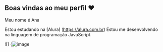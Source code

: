 ## Boas vindas ao meu perfil ❤️

Meu nome é Ana

Estou estudando na [Alura] (https://alura.com.br)
Estou me desenvolvendo na linguagem de programação JavaScript.



![] (![image](https://github.com/ProfAnaV/ProfAnaV/assets/171870185/12b2995e-8275-40b9-9687-3de4c4daaf77)
